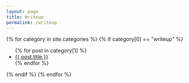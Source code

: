 ```yaml
---
layout: page
title: Writeup
permalink: /writeup
---
```

{% for category in site.categories %}
  {% if category[0] == "writeup" %}
  <ul>
    {% for post in category[1] %}
      <li><a href="{{ post.url }}">{{ post.title }}</a></li>
    {% endfor %}
  </ul>
  {% endif %}
  {% endfor %}